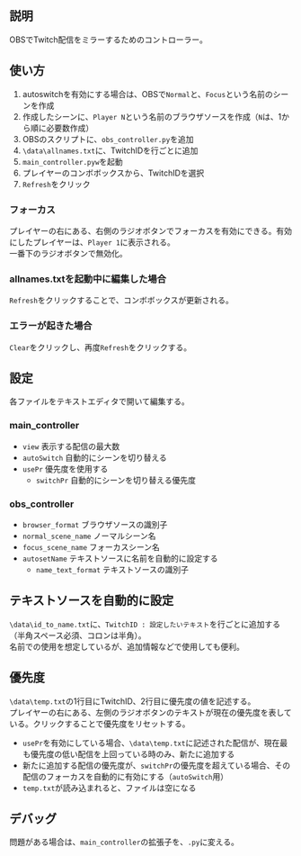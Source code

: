 ## 説明
OBSでTwitch配信をミラーするためのコントローラー。

## 使い方
1. autoswitchを有効にする場合は、OBSで`Normal`と、`Focus`という名前のシーンを作成
2. 作成したシーンに、`Player N`という名前のブラウザソースを作成（`N`は、1から順に必要数作成）
3. OBSのスクリプトに、`obs_controller.py`を追加
4. `\data\allnames.txt`に、TwitchIDを行ごとに追加
5. `main_controller.pyw`を起動
6. プレイヤーのコンボボックスから、TwitchIDを選択
7. `Refresh`をクリック

### フォーカス
プレイヤーの右にある、右側のラジオボタンでフォーカスを有効にできる。有効にしたプレイヤーは、`Player 1`に表示される。  
一番下のラジオボタンで無効化。

### allnames.txtを起動中に編集した場合
`Refresh`をクリックすることで、コンボボックスが更新される。

### エラーが起きた場合
`Clear`をクリックし、再度`Refresh`をクリックする。

## 設定
各ファイルをテキストエディタで開いて編集する。

### main_controller
- `view` 表示する配信の最大数
- `autoSwitch` 自動的にシーンを切り替える
- `usePr` 優先度を使用する
    - `switchPr` 自動的にシーンを切り替える優先度

### obs_controller
- `browser_format` ブラウザソースの識別子
- `normal_scene_name` ノーマルシーン名
- `focus_scene_name` フォーカスシーン名
- `autosetName` テキストソースに名前を自動的に設定する
    - `name_text_format` テキストソースの識別子

## テキストソースを自動的に設定
`\data\id_to_name.txt`に、`TwitchID : 設定したいテキスト`を行ごとに追加する（半角スペース必須、コロンは半角）。  
名前での使用を想定しているが、追加情報などで使用しても便利。

## 優先度
`\data\temp.txt`の1行目にTwitchID、2行目に優先度の値を記述する。  
プレイヤーの右にある、左側のラジオボタンのテキストが現在の優先度を表している。クリックすることで優先度をリセットする。  

- `usePr`を有効にしている場合、`\data\temp.txt`に記述された配信が、現在最も優先度の低い配信を上回っている時のみ、新たに追加する
- 新たに追加する配信の優先度が、`switchPr`の優先度を超えている場合、その配信のフォーカスを自動的に有効にする（`autoSwitch`用）
- `temp.txt`が読み込まれると、ファイルは空になる
 
## デバッグ
問題がある場合は、`main_controller`の拡張子を、`.py`に変える。
